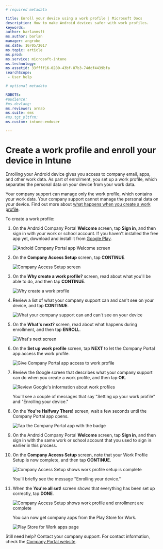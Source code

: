 ```yaml
---
# required metadata

title: Enroll your device using a work profile | Microsoft Docs
description: How to make Android devices safer with work profiles.
keywords:
author: barlanmsft
ms.author: barlan
manager: angrobe
ms.date: 10/05/2017
ms.topic: article
ms.prod:
ms.service: microsoft-intune
ms.technology:
ms.assetid: 33ffff16-0280-43bf-87b3-74ddf4439bfa
searchScope:
 - User help

# optional metadata

ROBOTS:  
#audience:
#ms.devlang:
ms.reviewer: arnab
ms.suite: ems
#ms.tgt_pltfrm:
ms.custom: intune-enduser

---
```



# Create a work profile and enroll your device in Intune

Enrolling your Android device gives you access to company email, apps, and other work data. As part of enrollment, you set up a work profile, which separates the personal data on your device from your work data.

Your company support can manage only the work profile, which contains your work data. Your company support cannot manage the personal data on your device. Find out more about [what happens when you create a work profile](what-happens-when-you-create-a-work-profile-android.md).

To create a work profile:

1.  On the Android Company Portal **Welcome** screen, tap **Sign in**, and then sign in with your work or school account. If you haven't installed the free app yet, download and install it from [Google Play](http://play.google.com/store/apps/details?id=com.microsoft.windowsintune.companyportal).

	![Android Company Portal app Welcome screen](./media/and-enroll-0-welcome-screen.png)

2. On the **Company Access Setup** screen, tap **CONTINUE**.

	![Company Access Setup screen](/intune/media/android_cp_enroll_01_1709_new.png)

3.  On the **Why create a work profile?** screen, read about what you'll be able to do, and then tap **CONTINUE**.

	![Why create a work profile](./media/andr-afw-why-create-a-work-profile.png)

4.  Review a list of what your company support can and can't see on your device, and tap **CONTINUE**.

	![What your company support can and can't see on your device](/intune/media/android_cp_enroll_02_after_1710.png)

5.  On the **What's next?** screen, read about what happens during enrollment, and then tap **ENROLL**.

	![What's next screen](/intune/media/android_work_cp_enroll_03_after_1710.png)

6. On the **Set up work profile** screen, tap **NEXT** to let the Company Portal app access the work profile.

	![Give Company Portal app access to work profile](./media/andr-afw-tap-next-to-set-up-work-profile.png)

7. Review the Google screen that describes what your company support can do when you create a work profile, and then tap **OK**.

	![Review Google's information about work profiles](./media/andr-afw-google-screen-what-it-can-do.png)

	You'll see a couple of messages that say "Setting up your work profile" and "Enrolling your device."

8. On the **You're Halfway There!** screen, wait a few seconds until the Company Portal app opens.

	![Tap the Company Portal app with the badge](./media/andr-afw-tap-work-badged-company-portal-icon2.png)

9. On the Android Company Portal **Welcome** screen, tap **Sign in**, and then sign in with the same work or school account that you used to sign in earlier in this process.

10. On the **Company Access Setup** screen, note that your Work Profile Setup is now complete, and then tap **CONTINUE**.

	![Company Access Setup shows work profile setup is complete](./media/andr-afw-work-profile-now-set-up.png)

	You'll briefly see the message "Enrolling your device."

11. When the **You're all set!** screen shows that everything has been set up correctly, tap **DONE**.

	![Company Access Setup shows work profile and enrollment are complete](/intune/media/android_work_cp_enroll_04_after_1710.png)

	You can now get company apps from the Play Store for Work.

	![Play Store for Work apps page](./media/andr-afw-tap-work-play-store-icon.png)

Still need help? Contact your company support. For contact information, check the [Company Portal website](https://portal.manage.microsoft.com).
